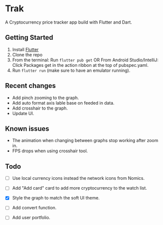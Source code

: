 # Trak

A Cryptocurrency price tracker app build with Flutter and Dart.

## Getting Started

1. Install [Flutter](https://flutter.io)
2. Clone the repo
3. From the terminal: Run `flutter pub get` OR 
   From Android Studio/IntelliJ: Click Packages get in the action ribbon at the top of pubspec.yaml.
4. Run `flutter run` (make sure to have an emulator running).

## Recent changes
- Add pinch zooming to the graph.
- Add auto format axis lable base on feeded in data.
- Add crosshair to the graph.
- Update UI.
## Known issues
- The animation when changing between graphs stop working after zoom in.
- FPS drops when using crosshair tool.

## Todo

- [ ] Use local currency icons instead the network icons from Nomics.
- [ ] Add "Add card" card to add more cryptocurrency to the watch list.
- [x] Style the graph to match the soft UI theme.
- [ ] Add convert function.
- [ ] Add user portfolio.

